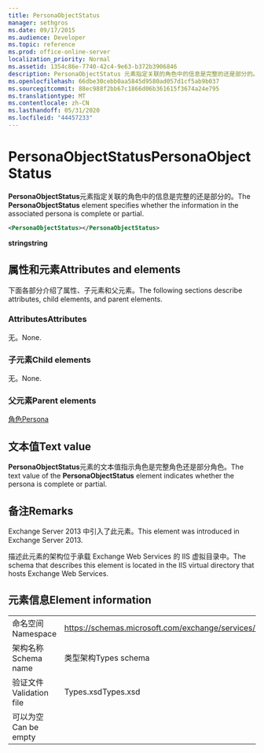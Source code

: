 ```yaml
---
title: PersonaObjectStatus
manager: sethgros
ms.date: 09/17/2015
ms.audience: Developer
ms.topic: reference
ms.prod: office-online-server
localization_priority: Normal
ms.assetid: 1354c86e-7740-42c4-9e63-b372b3906846
description: PersonaObjectStatus 元素指定关联的角色中的信息是完整的还是部分的。
ms.openlocfilehash: 66dbe30cebb0aa5845d9580ad057d1cf5ab9b037
ms.sourcegitcommit: 88ec988f2bb67c1866d06b361615f3674a24e795
ms.translationtype: MT
ms.contentlocale: zh-CN
ms.lasthandoff: 05/31/2020
ms.locfileid: "44457233"
---
```

# <a name="personaobjectstatus"></a><span data-ttu-id="357ba-103">PersonaObjectStatus</span><span class="sxs-lookup"><span data-stu-id="357ba-103">PersonaObjectStatus</span></span>

<span data-ttu-id="357ba-104">**PersonaObjectStatus**元素指定关联的角色中的信息是完整的还是部分的。</span><span class="sxs-lookup"><span data-stu-id="357ba-104">The **PersonaObjectStatus** element specifies whether the information in the associated persona is complete or partial.</span></span> 
  
```XML
<PersonaObjectStatus></PersonaObjectStatus>
```

 <span data-ttu-id="357ba-105">**string**</span><span class="sxs-lookup"><span data-stu-id="357ba-105">**string**</span></span>
## <a name="attributes-and-elements"></a><span data-ttu-id="357ba-106">属性和元素</span><span class="sxs-lookup"><span data-stu-id="357ba-106">Attributes and elements</span></span>

<span data-ttu-id="357ba-107">下面各部分介绍了属性、子元素和父元素。</span><span class="sxs-lookup"><span data-stu-id="357ba-107">The following sections describe attributes, child elements, and parent elements.</span></span>
  
### <a name="attributes"></a><span data-ttu-id="357ba-108">Attributes</span><span class="sxs-lookup"><span data-stu-id="357ba-108">Attributes</span></span>

<span data-ttu-id="357ba-109">无。</span><span class="sxs-lookup"><span data-stu-id="357ba-109">None.</span></span>
  
### <a name="child-elements"></a><span data-ttu-id="357ba-110">子元素</span><span class="sxs-lookup"><span data-stu-id="357ba-110">Child elements</span></span>

<span data-ttu-id="357ba-111">无。</span><span class="sxs-lookup"><span data-stu-id="357ba-111">None.</span></span>
  
### <a name="parent-elements"></a><span data-ttu-id="357ba-112">父元素</span><span class="sxs-lookup"><span data-stu-id="357ba-112">Parent elements</span></span>

[<span data-ttu-id="357ba-113">角色</span><span class="sxs-lookup"><span data-stu-id="357ba-113">Persona</span></span>](persona.md)
  
## <a name="text-value"></a><span data-ttu-id="357ba-114">文本值</span><span class="sxs-lookup"><span data-stu-id="357ba-114">Text value</span></span>

<span data-ttu-id="357ba-115">**PersonaObjectStatus**元素的文本值指示角色是完整角色还是部分角色。</span><span class="sxs-lookup"><span data-stu-id="357ba-115">The text value of the **PersonaObjectStatus** element indicates whether the persona is complete or partial.</span></span> 
  
## <a name="remarks"></a><span data-ttu-id="357ba-116">备注</span><span class="sxs-lookup"><span data-stu-id="357ba-116">Remarks</span></span>

<span data-ttu-id="357ba-117">Exchange Server 2013 中引入了此元素。</span><span class="sxs-lookup"><span data-stu-id="357ba-117">This element was introduced in Exchange Server 2013.</span></span>
  
<span data-ttu-id="357ba-118">描述此元素的架构位于承载 Exchange Web Services 的 IIS 虚拟目录中。</span><span class="sxs-lookup"><span data-stu-id="357ba-118">The schema that describes this element is located in the IIS virtual directory that hosts Exchange Web Services.</span></span>
  
## <a name="element-information"></a><span data-ttu-id="357ba-119">元素信息</span><span class="sxs-lookup"><span data-stu-id="357ba-119">Element information</span></span>

|||
|:-----|:-----|
|<span data-ttu-id="357ba-120">命名空间</span><span class="sxs-lookup"><span data-stu-id="357ba-120">Namespace</span></span>  <br/> |https://schemas.microsoft.com/exchange/services/2006/types  <br/> |
|<span data-ttu-id="357ba-121">架构名称</span><span class="sxs-lookup"><span data-stu-id="357ba-121">Schema name</span></span>  <br/> |<span data-ttu-id="357ba-122">类型架构</span><span class="sxs-lookup"><span data-stu-id="357ba-122">Types schema</span></span>  <br/> |
|<span data-ttu-id="357ba-123">验证文件</span><span class="sxs-lookup"><span data-stu-id="357ba-123">Validation file</span></span>  <br/> |<span data-ttu-id="357ba-124">Types.xsd</span><span class="sxs-lookup"><span data-stu-id="357ba-124">Types.xsd</span></span>  <br/> |
|<span data-ttu-id="357ba-125">可以为空</span><span class="sxs-lookup"><span data-stu-id="357ba-125">Can be empty</span></span>  <br/> ||
   

